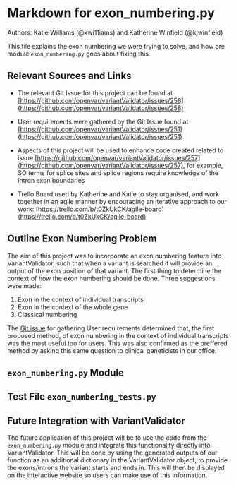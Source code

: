 # Markdown for exon_numbering.py
Authors: Katie Williams (@kwi11iams) and Katherine Winfield (@kjwinfield)

This file explains the exon numbering we were trying to solve, and how are module `exon_numbering.py` goes about fixing this. 

Relevant Sources and Links
--------------------------

- The relevant Git Issue for this project can be found at [https://github.com/openvar/variantValidator/issues/258](https://github.com/openvar/variantValidator/issues/258)

- User requirements were gathered by the Git Issue found at [https://github.com/openvar/variantValidator/issues/251](https://github.com/openvar/variantValidator/issues/251)

- Aspects of this project will be used to enhance code created related to issue [https://github.com/openvar/variantValidator/issues/257](https://github.com/openvar/variantValidator/issues/257), for example, SO terms for splice sites and splice regions require knowledge of the intron exon boundaries 

- Trello Board used by Katherine and Katie to stay organised, and work together in an agile manner by encouraging an iterative approach to our work: [https://trello.com/b/t0ZkUkCK/agile-board](https://trello.com/b/t0ZkUkCK/agile-board)

Outline Exon Numbering Problem
------------------------------
The aim of this project was to incorporate an exon numbering feature into VariantValidator, such that when a variant is searched it will provide an output of the exon position of that variant. The first thing to determine the context of how the exon numbering should be done. Three suggestions were made:
1. Exon in the context of individual transcripts
2. Exon in the context of the whole gene
3. Classical numbering

The [Git issue](https://github.com/openvar/variantValidator/issues/251) for gathering User requirements determined that, the first proposed method, of exon numbering in the context of individual transcripts was the most useful too for users. This was also confirmed as the preffered method by asking this same question to clinical geneticists in our office. 

`exon_numbering.py` Module
--------------------------


Test File `exon_numbering_tests.py`
----------------------------------


Future Integration with VariantValidator
----------------------------------------
The future application of this project will be to use the code from the `exon_numbering.py` module and integrate this functionality directly into VariantValidator. This will be done by using the generated outputs of our function as an additional dictionary in the VariantValidator object, to provide the exons/introns the variant starts and ends in. This will then be displayed on the interactive website so users can make use of this information. 

